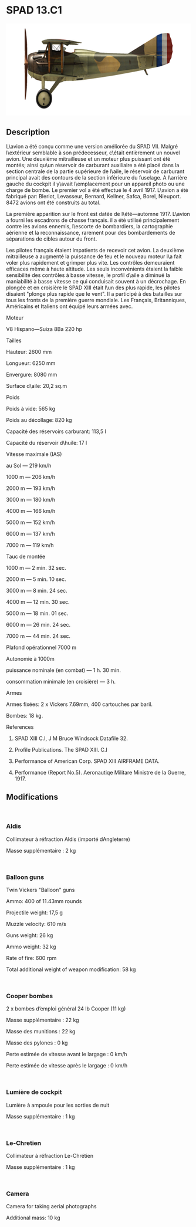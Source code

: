 # SPAD 13.C1
  

  
![spad13](../images/spad13.png)
  

  
## Description
  

  
L\avion a été conçu comme une version améliorée du SPAD VII. Malgré l\extérieur semblable à son prédecesseur, c\était entièrement un nouvel avion. Une deuxième mitrailleuse et un moteur plus puissant ont été montés; ainsi qu\un réservoir de carburant auxiliaire a été placé dans la section centrale de la partie supérieure de l\aile, le réservoir de carburant principal avait des contours de la section inférieure du fuselage. A l\arrière gauche du cockpit il y\avait l\emplacement pour un appareil photo ou une charge de bombe. Le premier vol a été effectué le 4 avril 1917. L\avion a été fabriqué par: Bleriot, Levasseur, Bernard, Kellner, Safca, Borel, Nieuport. 8472 avions ont été construits au total.
  
La première apparition sur le front est datée de l\été—automne 1917. L\avion a fourni les escadrons de chasse français. il a été utilisé principalement contre les avions ennemis, l\escorte de bombardiers, la cartographie aérienne et la reconnaissance, rarement pour des bombardements de séparations de cibles autour du front.
  
Les pilotes français étaient impatients de recevoir cet avion. La deuxième mitrailleuse a augmenté la puissance de feu et le nouveau moteur l\a fait voler plus rapidement et grimper plus vite. Les contrôles demeuraient efficaces même à haute altitude. Les seuls inconvénients étaient la faible sensibilité des contrôles à basse vitesse, le profil d\aile a diminué la maniabilité à basse vitesse ce qui conduisait souvent à un décrochage. En plongée et en croisière le SPAD XIII était l\un des plus rapide, les pilotes disaient "plonge plus rapide que le vent". Il a participé à des batailles sur tous les fronts de la première guerre mondiale. Les Français, Britanniques, Américains et Italiens ont équipé leurs armées avec.
  

  

  
Moteur
  
V8 Hispano—Suiza 8Ba 220 hp
  

  
Tailles
  
Hauteur: 2600 mm
  
Longueur: 6250 mm
  
Envergure: 8080 mm
  
Surface d\aile: 20,2 sq.m
  

  
Poids
  
Poids à vide: 565 kg
  
Poids au décollage: 820 kg
  
Capacité des réservoirs carburant: 113,5 l
  
Capacité du réservoir d\huile: 17 l
  

  
Vitesse maximale (IAS)
  
au Sol — 219 km/h
  
1000 m — 206 km/h
  
2000 m — 193 km/h
  
3000 m — 180 km/h
  
4000 m — 166 km/h
  
5000 m — 152 km/h
  
6000 m — 137 km/h
  
7000 m — 119 km/h
  

  
Tauc de montée
  
1000 m — 2 min. 32 sec.
  
2000 m — 5 min. 10 sec.
  
3000 m — 8 min. 24 sec.
  
4000 m — 12 min. 30 sec.
  
5000 m — 18 min. 01 sec.
  
6000 m — 26 min. 24 sec.
  
7000 m — 44 min. 24 sec.
  

  
Plafond opérationnel 7000 m
  

  
Autonomie à 1000m
  
puissance nominale (en combat) — 1 h. 30 min.
  
consommation minimale (en croisière) — 3 h.
  

  
Armes
  
Armes fixées: 2 х Vickers 7.69mm, 400 cartouches par baril.
  
Bombes: 18 kg.
  

  
References
  
1) SPAD XIII C.I, J M Bruce Windsock Datafile 32.
  
2) Profile Publications. The SPAD XIII. C.I
  
3) Performance of American Corp. SPAD XIII AIRFRAME DATA.
  
4) Performance (Report No.5). Aeronautiqe Militare  Ministre de la Guerre, 1917.
  

  
## Modifications
  
﻿
  
  
### Aldis
  

  
Collimateur à réfraction Aldis (importé dAngleterre)
  
Masse supplémentaire : 2 kg
  
﻿
  
  
### Balloon guns
  

  
Twin Vickers "Balloon" guns
  
Ammo: 400 of 11.43mm rounds
  
Projectile weight: 17,5 g
  
Muzzle velocity: 610 m/s
  
Guns weight: 26 kg
  
Ammo weight: 32 kg
  
Rate of fire: 600 rpm
  
Total additional weight of weapon modification: 58 kg
  
﻿
  
  
### Cooper bombes
  

  
2 x bombes d’emploi général 24 lb Cooper (11 kg)
  
Masse supplémentaire : 22 kg
  
Masse des munitions : 22 kg
  
Masse des pylones : 0 kg
  
Perte estimée de vitesse avant le largage : 0 km/h
  
Perte estimée de vitesse après le largage : 0 km/h
  
﻿
  
  
### Lumière de cockpit
  

  
Lumière à ampoule pour les sorties de nuit
  
Masse supplémentaire : 1 kg
  
﻿
  
  
### Le-Chretien
  

  
Collimateur à réfraction Le-Chrétien
  
Masse supplémentaire : 1 kg
  
﻿
  
  
### Camera
  

  
Camera for taking aerial photographs
  
Additional mass: 10 kg
  
